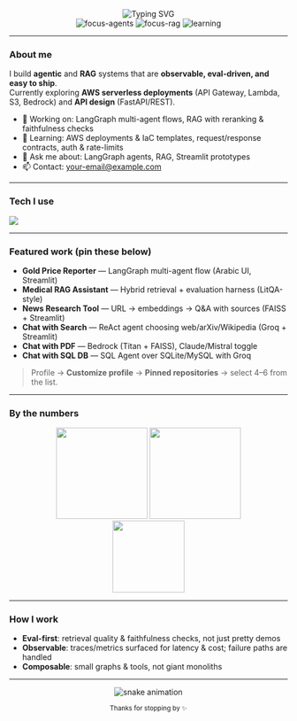<!-- Hero -->
<div align="center">
  <!-- Typing headline -->
  <img src="https://readme-typing-svg.demolab.com?font=Inter&weight=600&size=28&duration=2800&pause=700&center=true&vCenter=true&width=700&lines=Hi%2C+I'm+Youssef+Ismail;LangGraph+multi-agent+systems;RAG+with+retrieval+%2B+reranking+%2B+evaluation;Building+practical+AI+apps;+Learning+AWS+deployments+%26+APIs" alt="Typing SVG" />
  <br/>

  <!-- Focus badges -->
  <img alt="focus-agents" src="https://img.shields.io/badge/Focus-LangGraph%20Agents-2b6cb0?style=flat&labelColor=0f172a">
  <img alt="focus-rag" src="https://img.shields.io/badge/Focus-RAG%20Pipelines-0ea5e9?style=flat&labelColor=0f172a">
  <img alt="learning" src="https://img.shields.io/badge/Learning-AWS%20%26%20APIs-22c55e?style=flat&labelColor=0f172a">
</div>

---

### About me
I build **agentic** and **RAG** systems that are **observable, eval-driven, and easy to ship**.  
Currently exploring **AWS serverless deployments** (API Gateway, Lambda, S3, Bedrock) and **API design** (FastAPI/REST).

- 🔭 Working on: LangGraph multi-agent flows, RAG with reranking & faithfulness checks  
- 🌱 Learning: AWS deployments & IaC templates, request/response contracts, auth & rate-limits  
- 💬 Ask me about: LangGraph agents, RAG, Streamlit prototypes  
- 📫 Contact: <your-email@example.com>

---

### Tech I use
<p>
  <a href="https://skillicons.dev">
    <img src="https://skillicons.dev/icons?i=python,fastapi,aws,docker,linux,git,github,sqlite,mysql,regex,cloudflare,vercel&perline=12" />
  </a>
</p>

---

### Featured work (pin these below)
- **Gold Price Reporter** — LangGraph multi-agent flow (Arabic UI, Streamlit)
- **Medical RAG Assistant** — Hybrid retrieval + evaluation harness (LitQA-style)
- **News Research Tool** — URL → embeddings → Q&A with sources (FAISS + Streamlit)
- **Chat with Search** — ReAct agent choosing web/arXiv/Wikipedia (Groq + Streamlit)
- **Chat with PDF** — Bedrock (Titan + FAISS), Claude/Mistral toggle
- **Chat with SQL DB** — SQL Agent over SQLite/MySQL with Groq

> Profile → **Customize profile** → **Pinned repositories** → select 4–6 from the list.

<!-- Optional: repo cards (uncomment and set repo names)
<div align="center">
  <a href="https://github.com/youssef2323/<repo_slug_1>"><img height="130" src="https://github-readme-stats.vercel.app/api/pin/?username=youssef2323&repo=<repo_slug_1>&theme=transparent&hide_border=true"></a>
  <a href="https://github.com/youssef2323/<repo_slug_2>"><img height="130" src="https://github-readme-stats.vercel.app/api/pin/?username=youssef2323&repo=<repo_slug_2>&theme=transparent&hide_border=true"></a>
</div>
-->

---

### By the numbers
<div align="center">
  <img height="165" src="https://github-readme-stats.vercel.app/api?username=youssef2323&show_icons=true&theme=transparent&hide_title=true&hide_rank=false&hide_border=true" />
  <img height="165" src="https://streak-stats.demolab.com?user=youssef2323&theme=transparent&hide_border=true" />
</div>

<div align="center">
  <img height="130" src="https://github-readme-stats.vercel.app/api/top-langs/?username=youssef2323&layout=compact&theme=transparent&hide_border=true" />
</div>

---

### How I work
- **Eval-first**: retrieval quality & faithfulness checks, not just pretty demos  
- **Observable**: traces/metrics surfaced for latency & cost; failure paths are handled  
- **Composable**: small graphs & tools, not giant monoliths

---

<!-- Contribution snake (optional) -->
<!-- After you set up the workflow below, this image will render automatically -->
<div align="center">
  <img src="https://raw.githubusercontent.com/youssef2323/youssef2323/output/github-contribution-grid-snake.svg" alt="snake animation"/>
</div>

<!-- Footer -->
<p align="center">
  <sub>Thanks for stopping by ✨</sub>
</p>
